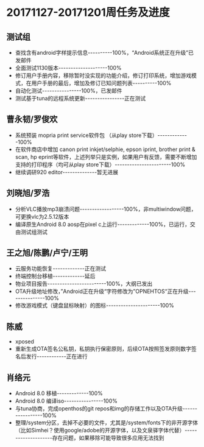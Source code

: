 # 20171127-20171201周任务及进度

## 测试组
- 查找含有android字样提示信息----------100%，“Android系统正在升级”已发邮件
- 全面测试1130版本--------------------100%
- 修订用户手册内容，移除暂时没实现的功能介绍，修订打印系统，增加游戏模式，在用户手册的最后，增加及修订已知问题列表----------100%
- 自动化测试----------------100%，已发邮件
- 测试基于tuna的远程系统更新----------------正在测试

## 曹永韧/罗俊欢
- 系统预装 mopria print service软件包 （从play store下载）-------------100%
- 在软件商店中增加 canon print inkjet/selphie, epson iprint, brother print & scan, hp eprint等软件，上述列举只是实例，如果用户有反馈，需要不断增加支持的打印程序（均可从play store下载）-----------------------100%
- 继续调研920 editor--------------暂无进展

## 刘晓旭/罗浩
- 分析VLC播放mp3崩溃问题------------------100%，非multiwindow问题，可更换vlc为2.5.12版本
- 编译原生Android 8.0 aosp在pixel c上运行-------------100%，已运行，交由测试组测试

## 王之旭/陈鹏/卢宁/王明
- 云服务功能恢复-------------正在测试
- 终端控制台移植-------------延后
- 物业项目报告------------------------100%，大纲已发出
- OTA升级地址修改，”Android正在升级“字符修改为”OPNEHTOS“正在升级---------------100%
- 修改游戏模式（键盘鼠标映射）的图标----------------------100%

## 陈威
- xposed
- 重新生成OTA签名公私钥，私钥执行保密原则，后续OTA按照签发原则数字签名后发行------------正在进行

## 肖络元
- Android 8.0 移植-------------100%
- Android 8.0 编译iso----------------100%
- 与tuna协商，完成openthos的git repos和img的存储工作以及OTA升级-----------------100%
- 整理/system分区，去掉不必要的文件，尤其是/system/fonts下的非开源字体（比如Simhei？使用google/adobe的开源字体，以及文泉驿字体代替）--------------------存在问题，如果移除可能导致很多应用无法找到
